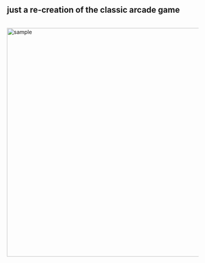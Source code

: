 ## just a re-creation of the classic arcade game 


<br /> 
<img width="601" alt="sample" src="https://user-images.githubusercontent.com/12754235/235563522-7a6afa0f-781e-4ce0-8bab-7302ee8ce036.png">
